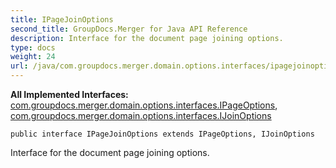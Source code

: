 ```yaml
---
title: IPageJoinOptions
second_title: GroupDocs.Merger for Java API Reference
description: Interface for the document page joining options.
type: docs
weight: 24
url: /java/com.groupdocs.merger.domain.options.interfaces/ipagejoinoptions/
---
```

**All Implemented Interfaces:**
[com.groupdocs.merger.domain.options.interfaces.IPageOptions](../../com.groupdocs.merger.domain.options.interfaces/ipageoptions), [com.groupdocs.merger.domain.options.interfaces.IJoinOptions](../../com.groupdocs.merger.domain.options.interfaces/ijoinoptions)
```
public interface IPageJoinOptions extends IPageOptions, IJoinOptions
```

Interface for the document page joining options.
